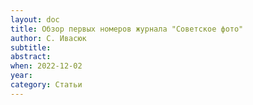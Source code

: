 ```yaml
---
layout: doc
title: Обзор первых номеров журнала "Советское фото"
author: С. Ивасюк
subtitle: 
abstract: 
when: 2022-12-02
year: 
category: Статьи                   
---
```


